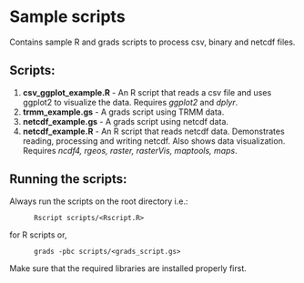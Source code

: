 # Sample scripts

Contains sample R and grads scripts to process csv, binary and netcdf files.

## Scripts:
1. **csv_ggplot_example.R** - An R script that reads a csv file and uses ggplot2 to visualize the data. Requires _ggplot2_ and _dplyr_.
2. **trmm_example.gs** - A grads script using TRMM data.
3. **netcdf_example.gs** - A grads script using netcdf data.
4. **netcdf_example.R** - An R script that reads netcdf data. Demonstrates reading, processing and writing netcdf. Also shows data visualization. Requires _ncdf4, rgeos, raster, rasterVis, maptools, maps_.

## Running the scripts:
Always run the scripts on the root directory i.e.:

          Rscript scripts/<Rscript.R>

for R scripts or,

          grads -pbc scripts/<grads_script.gs>

Make sure that the required libraries are installed properly first.